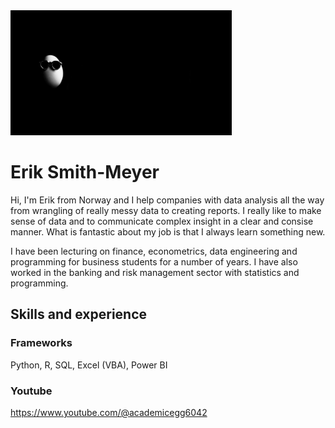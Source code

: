 <img src=https://github.com/eriksmithmeyer/eriksmithmeyer/blob/main/academicegg-banner%20-%20thumbnail_original.png height=200>

# Erik Smith-Meyer

Hi, I'm Erik from Norway and I help companies with data analysis all the way from wrangling of really messy data to creating reports. I really like to make sense of data and to communicate complex insight in a clear and consise manner. What is fantastic about my job is that I always learn something new.

I have been lecturing on finance, econometrics, data engineering and programming for business students for a number of years. I have also worked in the banking and risk management sector with statistics and programming.

## Skills and experience
### Frameworks
Python, R, SQL, Excel (VBA), Power BI

### Youtube
https://www.youtube.com/@academicegg6042






<!--
**eriksmithmeyer/eriksmithmeyer** is a ✨ _special_ ✨ repository because its `README.md` (this file) appears on your GitHub profile.

Here are some ideas to get you started:

- 🔭 I’m currently working on ...
- 🌱 I’m currently learning ...
- 👯 I’m looking to collaborate on ...
- 🤔 I’m looking for help with ...
- 💬 Ask me about ...
- 📫 How to reach me: ...
- 😄 Pronouns: ...
- ⚡ Fun fact: ...
-->
